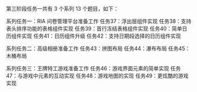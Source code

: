 第三阶段任务一共有 3 个系列 13 个题目，如下：

系列任务一：RIA 问卷管理平台准备工作
        任务37：浮出层组件实现
        任务38：支持表头排序功能的表格组件实现
        任务39：首行冻结表格组件实现
        任务40：简单日历组件实现
        任务41：日历组件升级
        任务42：支持日期段选择的日历组件实现

系列任务二：高级相册准备工作
        任务43：拼图布局
        任务44：瀑布布局
        任务45：木桶布局

系列任务三：王牌特工游戏准备工作
        任务46：游戏界面元素的简单实现
        任务47：与游戏中元素的互动实现
        任务48：游戏地图的实现
        任务49：更炫酷的游戏实现